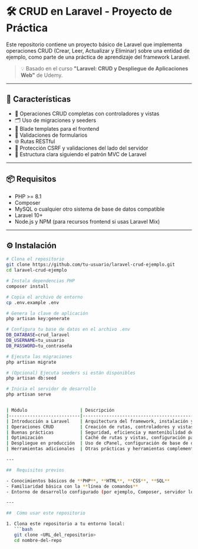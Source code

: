 # 🛠️ CRUD en Laravel - Proyecto de Práctica

Este repositorio contiene un proyecto básico de Laravel que implementa operaciones CRUD (Crear, Leer, Actualizar y Eliminar) sobre una entidad de ejemplo, como parte de una práctica de aprendizaje del framework Laravel.

> 💡 Basado en el curso **"Laravel: CRUD y Despliegue de Aplicaciones Web"** de Udemy.

---

## 🚀 Características

- 🔄 Operaciones CRUD completas con controladores y vistas
- 🗂️ Uso de migraciones y seeders
- 🧩 Blade templates para el frontend
- 🧪 Validaciones de formularios
- 🌐 Rutas RESTful
- 🔐 Protección CSRF y validaciones del lado del servidor
- 🎯 Estructura clara siguiendo el patrón MVC de Laravel

---

## 📦 Requisitos

- PHP >= 8.1
- Composer
- MySQL o cualquier otro sistema de base de datos compatible
- Laravel 10+
- Node.js y NPM (para recursos frontend si usas Laravel Mix)

---

## ⚙️ Instalación

```bash
# Clona el repositorio
git clone https://github.com/tu-usuario/laravel-crud-ejemplo.git
cd laravel-crud-ejemplo

# Instala dependencias PHP
composer install

# Copia el archivo de entorno
cp .env.example .env

# Genera la clave de aplicación
php artisan key:generate

# Configura tu base de datos en el archivo .env
DB_DATABASE=crud_laravel
DB_USERNAME=tu_usuario
DB_PASSWORD=tu_contraseña

# Ejecuta las migraciones
php artisan migrate

# (Opcional) Ejecuta seeders si están disponibles
php artisan db:seed

# Inicia el servidor de desarrollo
php artisan serve


| Módulo                    | Descripción                                                                 |
|---------------------------|-----------------------------------------------------------------------------|
| Introducción a Laravel    | Arquitectura del framework, instalación y entorno de desarrollo inicial     |
| Operaciones CRUD          | Creación de rutas, controladores y vistas para crear, leer, actualizar y eliminar datos |
| Buenas prácticas          | Seguridad, eficiencia y mantenibilidad del código                           |
| Optimización              | Caché de rutas y vistas, configuración para producción                      |
| Despliegue en producción  | Uso de cPanel, configuración de base de datos y entorno de hosting          |
| Herramientas adicionales  | Otras prácticas y herramientas complementarias útiles                       |

---

##  Requisitos previos

- Conocimientos básicos de **PHP**, **HTML**, **CSS**, **SQL**
- Familiaridad básica con la **línea de comandos**
- Entorno de desarrollo configurado (por ejemplo, Composer, servidor local)

---

##  Cómo usar este repositorio

1. Clona este repositorio a tu entorno local:
   ```bash
   git clone <URL_del_repositorio>
   cd nombre-del-repo
